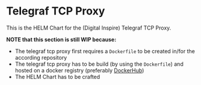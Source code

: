 # Telegraf TCP Proxy
This is the HELM Chart for the (Digital Inspire) Telegraf TCP Proxy.

**NOTE that this section is still WIP because:**
- The telegraf tcp proxy first requires a `Dockerfile` to be created in/for the according repository
- The telegraf tcp proxy has to be build (by using the `Dockerfile`) and hosted on a docker registry (preferably [DockerHub](https://hub.docker.com/))
- The HELM Chart has to be crafted
